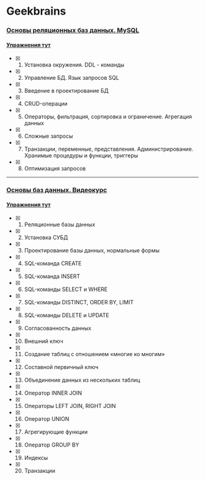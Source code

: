 # Geekbrains 
### [Основы реляционных баз данных. MySQL](https://geekbrains.ru/courses/690)
#### [Упражнения тут](https://github.com/Christinayar/MySQL_Basics/tree/master/GU%20Databases)
- [x] 1. Установка окружения. DDL - команды
- [x] 2. Управление БД. Язык запросов SQL
- [x] 3. Введение в проектирование БД
- [x] 4. CRUD-операции
- [x] 5. Операторы, фильтрация, сортировка и ограничение. Агрегация данных
- [x] 6. Сложные запросы
- [x] 7. Транзакции, переменные, представления. Администрирование. Хранимые процедуры и функции, триггеры 
- [x] 8. Оптимизация запросов

***
### [Основы баз данных. Видеокурс](https://geekbrains.ru/courses/196)
#### [Упражнения тут](https://github.com/Christinayar/MySQL_Basics/tree/master/GU%20Databases%20Videocourse)

- [x] 1. Реляционные базы данных
- [x] 2. Установка СУБД
- [x] 3. Проектирование базы данных, нормальные формы
- [x] 4. SQL-команда CREATE
- [x] 5. SQL-команда INSERT
- [x] 6. SQL-команды SELECT и WHERE
- [x] 7. SQL-команды DISTINCT, ORDER BY, LIMIT
- [x] 8. SQL-команды DELETE и UPDATE
- [x] 9. Согласованность данных
- [x] 10. Внешний ключ
- [x] 11. Создание таблиц с отношением «многие ко многим»
- [x] 12. Составной первичный ключ
- [x] 13. Объединение данных из нескольких таблиц
- [x] 14. Оператор INNER JOIN
- [x] 15. Операторы LEFT JOIN, RIGHT JOIN
- [x] 16. Оператор UNION
- [x] 17. Агрегирующие функции
- [x] 18. Оператор GROUP BY
- [x] 19. Индексы
- [x] 20. Транзакции
